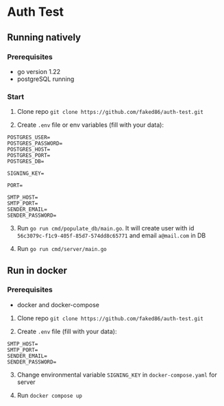# Auth Test

## Running natively

### Prerequisites
- go version 1.22
- postgreSQL running

### Start

1. Clone repo `git clone https://github.com/faked86/auth-test.git`

2. Create `.env` file or env variables (fill with your data):
```
POSTGRES_USER=
POSTGRES_PASSWORD=
POSTGRES_HOST=
POSTGRES_PORT=
POSTGRES_DB=

SIGNING_KEY=

PORT=

SMTP_HOST=
SMTP_PORT=
SENDER_EMAIL=
SENDER_PASSWORD=
```
3. Run `go run cmd/populate_db/main.go`. It will create user with id `56c3079c-f1c9-405f-85d7-574dd8c65771` and email `a@mail.com` in DB

4. Run `go run cmd/server/main.go`

## Run in docker

### Prerequisites
- docker and docker-compose

1. Clone repo `git clone https://github.com/faked86/auth-test.git`

2. Create `.env` file (fill with your data):
```
SMTP_HOST=
SMTP_PORT=
SENDER_EMAIL=
SENDER_PASSWORD=
```
3. Change environmental variable `SIGNING_KEY` in `docker-compose.yaml` for server

4. Run `docker compose up`
